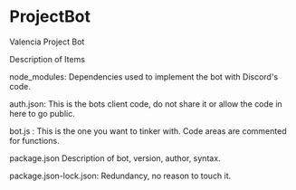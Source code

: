 # ProjectBot
Valencia Project Bot

Description of Items

node_modules: Dependencies used to implement the bot with Discord's code.

auth.json: This is the bots client code, do not share it or allow the code in here to go public. 

bot.js : This is the one you want to tinker with. Code areas are commented for functions.

package.json Description of bot, version, author, syntax.

package.json-lock.json: Redundancy, no reason to touch it. 


